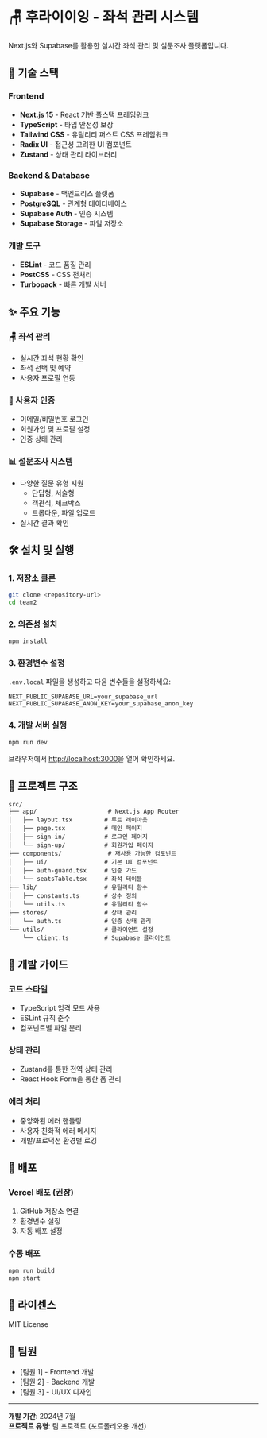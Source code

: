 # 🪑 후라이이잉 - 좌석 관리 시스템

Next.js와 Supabase를 활용한 실시간 좌석 관리 및 설문조사 플랫폼입니다.

## 🚀 기술 스택

### Frontend

- **Next.js 15** - React 기반 풀스택 프레임워크
- **TypeScript** - 타입 안전성 보장
- **Tailwind CSS** - 유틸리티 퍼스트 CSS 프레임워크
- **Radix UI** - 접근성 고려한 UI 컴포넌트
- **Zustand** - 상태 관리 라이브러리

### Backend & Database

- **Supabase** - 백엔드리스 플랫폼
- **PostgreSQL** - 관계형 데이터베이스
- **Supabase Auth** - 인증 시스템
- **Supabase Storage** - 파일 저장소

### 개발 도구

- **ESLint** - 코드 품질 관리
- **PostCSS** - CSS 전처리
- **Turbopack** - 빠른 개발 서버

## ✨ 주요 기능

### 🪑 좌석 관리

- 실시간 좌석 현황 확인
- 좌석 선택 및 예약
- 사용자 프로필 연동

### 👤 사용자 인증

- 이메일/비밀번호 로그인
- 회원가입 및 프로필 설정
- 인증 상태 관리

### 📊 설문조사 시스템

- 다양한 질문 유형 지원
  - 단답형, 서술형
  - 객관식, 체크박스
  - 드롭다운, 파일 업로드
- 실시간 결과 확인

## 🛠️ 설치 및 실행

### 1. 저장소 클론

```bash
git clone <repository-url>
cd team2
```

### 2. 의존성 설치

```bash
npm install
```

### 3. 환경변수 설정

`.env.local` 파일을 생성하고 다음 변수들을 설정하세요:

```env
NEXT_PUBLIC_SUPABASE_URL=your_supabase_url
NEXT_PUBLIC_SUPABASE_ANON_KEY=your_supabase_anon_key
```

### 4. 개발 서버 실행

```bash
npm run dev
```

브라우저에서 [http://localhost:3000](http://localhost:3000)을 열어 확인하세요.

## 📁 프로젝트 구조

```
src/
├── app/                    # Next.js App Router
│   ├── layout.tsx         # 루트 레이아웃
│   ├── page.tsx           # 메인 페이지
│   ├── sign-in/           # 로그인 페이지
│   └── sign-up/           # 회원가입 페이지
├── components/             # 재사용 가능한 컴포넌트
│   ├── ui/                # 기본 UI 컴포넌트
│   ├── auth-guard.tsx     # 인증 가드
│   └── seatsTable.tsx     # 좌석 테이블
├── lib/                   # 유틸리티 함수
│   ├── constants.ts       # 상수 정의
│   └── utils.ts           # 유틸리티 함수
├── stores/                # 상태 관리
│   └── auth.ts            # 인증 상태 관리
└── utils/                 # 클라이언트 설정
    └── client.ts          # Supabase 클라이언트
```

## 🔧 개발 가이드

### 코드 스타일

- TypeScript 엄격 모드 사용
- ESLint 규칙 준수
- 컴포넌트별 파일 분리

### 상태 관리

- Zustand를 통한 전역 상태 관리
- React Hook Form을 통한 폼 관리

### 에러 처리

- 중앙화된 에러 핸들링
- 사용자 친화적 에러 메시지
- 개발/프로덕션 환경별 로깅

## 🚀 배포

### Vercel 배포 (권장)

1. GitHub 저장소 연결
2. 환경변수 설정
3. 자동 배포 설정

### 수동 배포

```bash
npm run build
npm start
```

## 📝 라이센스

MIT License

## 👥 팀원

- [팀원 1] - Frontend 개발
- [팀원 2] - Backend 개발
- [팀원 3] - UI/UX 디자인

---

**개발 기간**: 2024년 7월  
**프로젝트 유형**: 팀 프로젝트 (포트폴리오용 개선)
